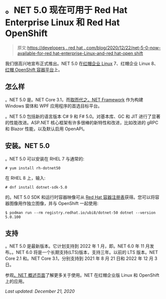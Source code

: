 # 。NET 5.0 现在可用于 Red Hat Enterprise Linux 和 Red Hat OpenShift

> 原文:[https://developers . red hat . com/blog/2020/12/22/net-5-0-now-available-for-red hat-enterprise-Linux-and-red hat-open shift](https://developers.redhat.com/blog/2020/12/22/net-5-0-now-available-for-red-hat-enterprise-linux-and-red-hat-openshift)

我们很高兴地宣布正式推出。NET 5.0 在[红帽企业 Linux](https://developers.redhat.com/products/rhel/overview) 7、红帽企业 Linux 8、[红帽 OpenShift 容器平台](https://developers.redhat.com/products/openshift/overview)上。

## 怎么样

。NET 5.0 是。NET Core 3.1，而[取而代之。NET Framework](https://devblogs.microsoft.com/dotnet/net-core-is-the-future-of-net/) 作为构建 Windows 窗体和 WPF 应用程序的首选目标平台。

。NET 5.0 包括新的语言版本 C# 9 和 F# 5.0。对基本库、GC 和 JIT 进行了显著的性能改进。ASP.NET 核心框架有许多很棒的新特性和改进，比如改进的 gRPC 和 Blazor 性能，以及默认启用 OpenAPI。

## 安装。NET 5.0

。NET 5.0 可以安装在 RHEL 7 与通常的:

```
# yum install rh-dotnet50

```

在 RHEL 8 上，输入:

```
# dnf install dotnet-sdk-5.0

```

的。NET 5.0 SDK 和运行时容器映像可从 [Red Hat 容器注册表](https://catalog.redhat.com/software/containers/search?q=dotnet-50)获得。您可以将容器图像用作独立图像，并与 OpenShift 一起使用:

```
$ podman run --rm registry.redhat.io/ubi8/dotnet-50 dotnet --version
5.0.100

```

## 支持

。NET 5.0 是最新版本。它计划支持到 2022 年 1 月，即。NET 6.0 年 11 月发布。。NET 6.0 将是一个长期支持(LTS)版本，支持三年。以前的 LTS 版本。NET Core 2.1 和。NET Core 3.1，分别支持到 2021 年 8 月 21 日和 2022 年 12 月 3 日。

参观[。NET 概述页面](http://redhatloves.net)了解更多关于使用。NET 在红帽企业版 Linux 和 OpenShift 上的应用。

*Last updated: December 21, 2020*